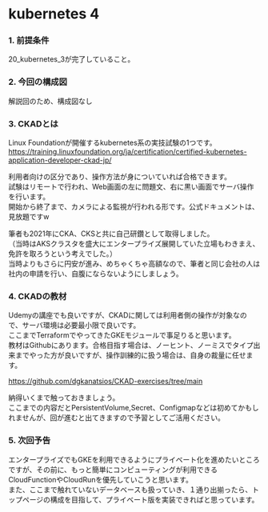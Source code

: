 # kubernetes 4

### 1. 前提条件
20_kubernetes_3が完了していること。

### 2. 今回の構成図
解説回のため、構成図なし

### 3. CKADとは
Linux Foundationが開催するkubernetes系の実技試験の1つです。<br>
https://training.linuxfoundation.org/ja/certification/certified-kubernetes-application-developer-ckad-jp/<br>

利用者向けの区分であり、操作方法が身についていれば合格できます。<br>
試験はリモートで行われ、Web画面の左に問題文、右に黒い画面でサーバ操作を行います。<br>
開始から終了まで、カメラによる監視が行われる形です。公式ドキュメントは、見放題ですw<br>

筆者も2021年にCKA、CKSと共に自己研鑽として取得しました。<br>
（当時はAKSクラスタを盛大にエンタープライズ展開していた立場もわきまえ、免許を取ろうという考えでした。）<br>
当時よりもさらに円安が進み、めちゃくちゃ高額なので、筆者と同じ会社の人は社内の申請を行い、自腹にならないようにしましょう。<br>

### 4. CKADの教材
Udemyの講座でも良いですが、CKADに関しては利用者側の操作が対象なので、サーバ環境は必要最小限で良いです。<br>
ここまでTerraformでやってきたGKEモジュールで事足りると思います。<br>
教材はGithubにあります。合格目指す場合は、ノーヒント、ノーミスでタイプ出来までやった方が良いですが、操作訓練的に扱う場合は、自身の裁量に任せます。<br>

https://github.com/dgkanatsios/CKAD-exercises/tree/main<br>


納得いくまで触っておきましょう。<br>
ここまでの内容だとPersistentVolume,Secret、Configmapなどは初めてかもしれませんが、回が進むと出てきますので予習としてご活用ください。

### 5. 次回予告
エンタープライズでもGKEを利用できるようにプライベート化を進めたいところですが、その前に、もっと簡単にコンピューティングが利用できるCloudFunctionやCloudRunを優先していこうと思います。<br>
また、ここまで触れていないデータベースも扱っていき、１通り出揃ったら、トップページの構成を目指して、プライベート版を実装できればと思っています。